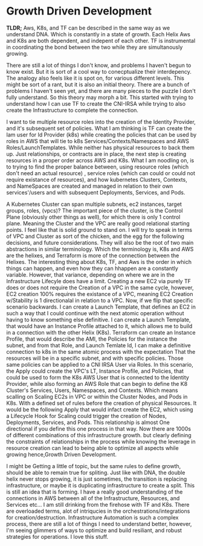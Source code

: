 # Growth Driven Development

**TLDR;** Aws, K8s, and TF can be described in the same way as we understand DNA. Which is constantly
in a state of growth. Each Helix Aws and K8s are both dependent, and indepent of each other. TF is 
instrumental in coordinating the bond between the two while they are simultanously growing.

There are still a lot of things I don't know, and problems I haven't begun to know exist. But it
is sort of a cool way to conecptualize their interdepency. The analogy also feels like it is
spot on, for various different levels. This might be sort of a rant, but it is also an initial theory.
There are a bunch of problems I haven't seen yet, and there are many pieces to the puzzle I don't fully
understand. So this theory may morph a bit. This started with trying to understand how I can use TF to
create the CNI-IRSA while trying to also create the Infrastructure to complete the connection.

 I want to tie multiple resource roles into the creation of the Identity Provider,
 and it's subsequent set of policies. What I am thinking is TF can create the Iam user for Id Provider (k8s)
 while creating the policies that can be used by roles in AWS that will tie to k8s Services/Contexts/Namespaces and
 AWS Roles/LaunchTemplates. While neither has physical resources to back them up. Just relationships, or contracts 
 are in place, the next step is creating resources in a proper order across AWS and K8s. What I am noodling on, 
 is to trying to find the proper balance between, using resource roles (which don't need an actual resource)
, service roles (which can could or could not require existance of resources), and how
 kubernetes Clusters, Contexts, and NameSpaces are created and managed in relation to their own services'/users and with subsequent Deployments, Services, and Pods.

 A Kubernetes Cluster can span multiple subnets, ec2 instances, target groups, roles, (vpcs)?
 The important piece of the cluster, is the Control Plane (obviously other things as well), for which there is 
 only 1 control plane. Meaning the Cluster and the VPC are really good relational starting points.
 I feel like that is solid ground to stand on. I will try to speak in terms of VPC and Cluster as 
 sort of the chicken, and the egg for the following decisions, and future considerations. They
 will also be the root of two main abstractions in similar terminology. Which the terminology is, K8s and AWS 
 are the helixes, and  Terraform is more of the connection between the Helixes. The interesting thing about K8s, TF, and Aws is the order in which things can happen, and even how they can hhappen are a constantly variable.
 However, that variance, depending on where we are in the Infrastructure Lifecyle does have a limit.
 Creating a new EC2 via purely TF does or does not require the Creation of a VPC in the same cycle, however, EC2 creation 100% requires the existance of a VPC, meaning EC2 Creation w/Stability is 1 directionalal in relation to a VPC. Now, if we flip that specific scenario backwards. I can create a Launch Template, that defines an
 EC2 in such a way that I could continue with the next atomic operation without having to know
 something else definitive. I can create a Launch Template, that would have an Instance Profile
 attached to it, which allows me to build in a connection with the other Helix (K8s). Terraform can create
 an Instance Profile, that would describe the AMI, the Policies for the instance the subnet, and from that
 Role, and Launch Temlate Id, I can make a definitive connection to k8s in the same atomic process with the expectation That the resources will be in a specific subnet, and with specific policies. Those same policies can be applied to a CNI IRSA User via Roles. In this scenario, the Apply could create the VPC's LT, Instance Profile, and Policies, that could be used to form the K8s AWS User that is connected to the Identity Provider, while also forming an AWS Role that can begin to define the K8 Cluster's Services, Users, Namespaces, and Contexts. Which means scalling on Scaling EC2s in VPC or within the Cluster Nodes, and Pods in K8s. With a defined set of rules 
 before the creation of physical Resources. It would be the following Apply that would infact create the EC2, which using a Lifecycle Hook for Scaling could trigger the creation of Nodes, Deployments, Services, and Pods. This relationship is almost One directional if you define this one process in that way. Now there are 1000s of different
 combinations of this infrastructure growth. but clearly defining the constraints of relationships in the process while knowing the leverage in resource creation can lead to being able to optimize all aspects while growing 
 hence,Growth Driven  Development. 
 
 I might be Getting a little of topic, but the same rules to define growth, should be able to remain true  for spliting. Just like with DNA, the double helix never stops growing, it is just sometimes, the transition
 is replacing infrastructure, or maybe it is duplicating infrastructure to create a split.
 This is still an idea that is forming. I have a really good understanding of the connections in AWS between
 all of the Infrastructure, Resources, and Services etc... I am still drinking from the firehose with TF and K8s. 
 There are overloaded terms, alot of intriqucies in the orchestrations/integrations for creation/destruction. Infrastructure Automation is such a complex process, there are still a lot of things I need to understand better, however, I'm seeing glimmers of ways to optimize and build resiliant, and robust strategies for operations. I love this stuff.

